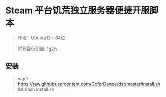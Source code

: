 # Steam 平台饥荒独立服务器便捷开服脚本

> 环境：Ubuntu12+  64位

> 推荐最低配置: 1g2h

## 安装
> wget https://raw.githubusercontent.com/GoforDance/dst/master/install.sh && bash install.sh
